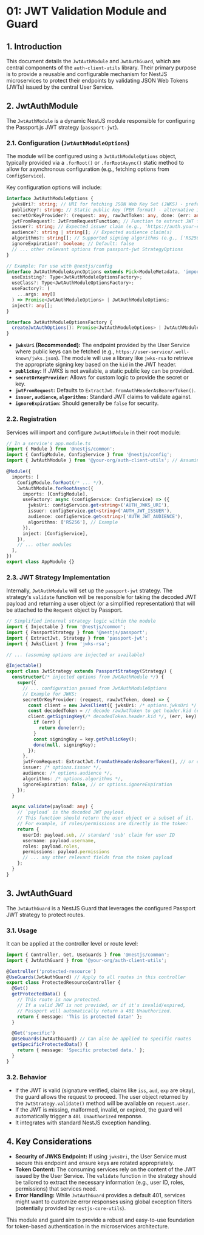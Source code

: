 # 01: JWT Validation Module and Guard

## 1. Introduction

This document details the `JwtAuthModule` and `JwtAuthGuard`, which are central components of the `auth-client-utils` library. Their primary purpose is to provide a reusable and configurable mechanism for NestJS microservices to protect their endpoints by validating JSON Web Tokens (JWTs) issued by the central User Service.

## 2. JwtAuthModule

The `JwtAuthModule` is a dynamic NestJS module responsible for configuring the Passport.js JWT strategy (`passport-jwt`).

### 2.1. Configuration (`JwtAuthModuleOptions`)

The module will be configured using a `JwtAuthModuleOptions` object, typically provided via a `.forRoot()` or `.forRootAsync()` static method to allow for asynchronous configuration (e.g., fetching options from `ConfigService`).

Key configuration options will include:

```typescript
interface JwtAuthModuleOptions {
  jwksUri?: string; // URI for fetching JSON Web Key Set (JWKS) - preferred method
  publicKey?: string; // Static public key (PEM format) - alternative if JWKS is not available
  secretOrKeyProvider?: (request: any, rawJwtToken: any, done: (err: any, secretOrKey: string | Buffer) => void) => void; // For more complex key provision
  jwtFromRequest?: JwtFromRequestFunction; // Function to extract JWT from request (e.g., fromAuthHeaderAsBearerToken())
  issuer?: string; // Expected issuer claim (e.g., 'https://auth.your-ecommerce.com')
  audience?: string | string[]; // Expected audience claim(s)
  algorithms?: string[]; // Supported signing algorithms (e.g., ['RS256'])
  ignoreExpiration?: boolean; // Default: false
  // ... other relevant options from passport-jwt StrategyOptions
}

// Example: For use with @nestjs/config
interface JwtAuthModuleAsyncOptions extends Pick<ModuleMetadata, 'imports'> {
  useExisting?: Type<JwtAuthModuleOptionsFactory>;
  useClass?: Type<JwtAuthModuleOptionsFactory>;
  useFactory?: (
    ...args: any[]
  ) => Promise<JwtAuthModuleOptions> | JwtAuthModuleOptions;
  inject?: any[];
}

interface JwtAuthModuleOptionsFactory {
  createJwtAuthOptions(): Promise<JwtAuthModuleOptions> | JwtAuthModuleOptions;
}
```

*   **`jwksUri` (Recommended):** The endpoint provided by the User Service where public keys can be fetched (e.g., `https://user-service/.well-known/jwks.json`). The module will use a library like `jwks-rsa` to retrieve the appropriate signing key based on the `kid` in the JWT header.
*   **`publicKey`:** If JWKS is not available, a static public key can be provided.
*   **`secretOrKeyProvider`**: Allows for custom logic to provide the secret or key.
*   **`jwtFromRequest`:** Defaults to `ExtractJwt.fromAuthHeaderAsBearerToken()`.
*   **`issuer`, `audience`, `algorithms`:** Standard JWT claims to validate against.
*   **`ignoreExpiration`:** Should generally be `false` for security.

### 2.2. Registration

Services will import and configure `JwtAuthModule` in their root module:

```typescript
// In a service's app.module.ts
import { Module } from '@nestjs/common';
import { ConfigModule, ConfigService } from '@nestjs/config';
import { JwtAuthModule } from '@your-org/auth-client-utils'; // Assuming published package

@Module({
  imports: [
    ConfigModule.forRoot(/* ... */),
    JwtAuthModule.forRootAsync({
      imports: [ConfigModule],
      useFactory: async (configService: ConfigService) => ({
        jwksUri: configService.get<string>('AUTH_JWKS_URI'),
        issuer: configService.get<string>('AUTH_JWT_ISSUER'),
        audience: configService.get<string>('AUTH_JWT_AUDIENCE'),
        algorithms: ['RS256'], // Example
      }),
      inject: [ConfigService],
    }),
    // ... other modules
  ],
})
export class AppModule {}
```

### 2.3. JWT Strategy Implementation

Internally, `JwtAuthModule` will set up the `passport-jwt` strategy. The strategy's `validate` function will be responsible for taking the decoded JWT payload and returning a user object (or a simplified representation) that will be attached to the `Request` object by Passport.

```typescript
// Simplified internal strategy logic within the module
import { Injectable } from '@nestjs/common';
import { PassportStrategy } from '@nestjs/passport';
import { ExtractJwt, Strategy } from 'passport-jwt';
import { JwksClient } from 'jwks-rsa';

// ... (assuming options are injected or available)

@Injectable()
export class JwtStrategy extends PassportStrategy(Strategy) {
  constructor(/* injected options from JwtAuthModule */) {
    super({
      // ... configuration passed from JwtAuthModuleOptions
      // Example for JWKS:
      secretOrKeyProvider: (request, rawJwtToken, done) => {
        const client = new JwksClient({ jwksUri: /* options.jwksUri */ });
        const decodedToken = // decode rawJwtToken to get header.kid (careful with jwt.decode without verification first)
        client.getSigningKey(/* decodedToken.header.kid */, (err, key) => {
          if (err) {
            return done(err);
          }
          const signingKey = key.getPublicKey();
          done(null, signingKey);
        });
      },
      jwtFromRequest: ExtractJwt.fromAuthHeaderAsBearerToken(), // or options.jwtFromRequest
      issuer: /* options.issuer */,
      audience: /* options.audience */,
      algorithms: /* options.algorithms */,
      ignoreExpiration: false, // or options.ignoreExpiration
    });
  }

  async validate(payload: any) {
    // `payload` is the decoded JWT payload.
    // This function should return the user object or a subset of it.
    // For example, if roles/permissions are directly in the token:
    return { 
      userId: payload.sub, // standard 'sub' claim for user ID
      username: payload.username,
      roles: payload.roles, 
      permissions: payload.permissions 
      // ... any other relevant fields from the token payload
    };
  }
}
```

## 3. JwtAuthGuard

The `JwtAuthGuard` is a NestJS Guard that leverages the configured Passport JWT strategy to protect routes.

### 3.1. Usage

It can be applied at the controller level or route level:

```typescript
import { Controller, Get, UseGuards } from '@nestjs/common';
import { JwtAuthGuard } from '@your-org/auth-client-utils';

@Controller('protected-resource')
@UseGuards(JwtAuthGuard) // Apply to all routes in this controller
export class ProtectedResourceController {
  @Get()
  getProtectedData() {
    // This route is now protected. 
    // If a valid JWT is not provided, or if it's invalid/expired,
    // Passport will automatically return a 401 Unauthorized.
    return { message: 'This is protected data!' };
  }

  @Get('specific')
  @UseGuards(JwtAuthGuard) // Can also be applied to specific routes
  getSpecificProtectedData() {
    return { message: 'Specific protected data.' };
  }
}
```

### 3.2. Behavior

*   If the JWT is valid (signature verified, claims like `iss`, `aud`, `exp` are okay), the guard allows the request to proceed. The user object returned by the `JwtStrategy.validate()` method will be available on `request.user`.
*   If the JWT is missing, malformed, invalid, or expired, the guard will automatically trigger a `401 Unauthorized` response.
*   It integrates with standard NestJS exception handling.

## 4. Key Considerations

*   **Security of JWKS Endpoint:** If using `jwksUri`, the User Service must secure this endpoint and ensure keys are rotated appropriately.
*   **Token Content:** The consuming services rely on the content of the JWT issued by the User Service. The `validate` function in the strategy should be tailored to extract the necessary information (e.g., user ID, roles, permissions) that services need.
*   **Error Handling:** While `JwtAuthGuard` provides a default 401, services might want to customize error responses using global exception filters (potentially provided by `nestjs-core-utils`).

This module and guard aim to provide a robust and easy-to-use foundation for token-based authentication in the microservices architecture.
